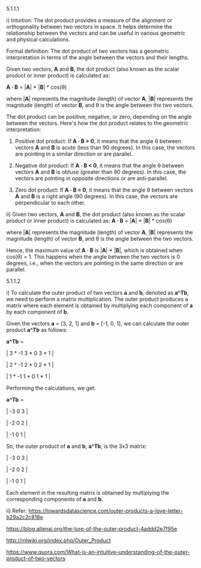 5.1.1.1

i) 
Intuition:
The dot product provides a measure of the alignment or orthogonality between two vectors in space. It helps determine the relationship between the vectors and can be useful in various geometric and physical calculations. 

Formal definition:
The dot product of two vectors has a geometric interpretation in terms of the angle between the vectors and their lengths. 

Given two vectors, **A** and **B**, the dot product (also known as the scalar product or inner product) is calculated as:

**A · B** = |**A**| * |**B**| * cos(θ)

where |**A**| represents the magnitude (length) of vector **A**, |**B**| represents the magnitude (length) of vector **B**, and θ is the angle between the two vectors.

The dot product can be positive, negative, or zero, depending on the angle between the vectors. Here's how the dot product relates to the geometric interpretation:

1. Positive dot product: If **A · B > 0**, it means that the angle θ between vectors **A** and **B** is acute (less than 90 degrees). In this case, the vectors are pointing in a similar direction or are parallel. 

2. Negative dot product: If **A · B < 0**, it means that the angle θ between vectors **A** and **B** is obtuse (greater than 90 degrees). In this case, the vectors are pointing in opposite directions or are anti-parallel.

3. Zero dot product: If **A · B = 0**, it means that the angle θ between vectors **A** and **B** is a right angle (90 degrees). In this case, the vectors are perpendicular to each other.

ii) Given two vectors, **A** and **B**, the dot product (also known as the scalar product or inner product) is calculated as: 
**A · B** = |**A**| * |**B**| * cos(θ)

where |**A**| represents the magnitude (length) of vector **A**, |**B**| represents the magnitude (length) of vector **B**, and θ is the angle between the two vectors.

Hence, the maximum value of **A · B** is |**A**| * |**B**|, which is obtained when cos(θ) = 1. This happens when the angle between the two vectors is 0 degrees, i.e., when the vectors are pointing in the same direction or are parallel.


5.1.1.2

i) To calculate the outer product of two vectors **a** and **b**, denoted as **a^Tb**, we need to perform a matrix multiplication. The outer product produces a matrix where each element is obtained by multiplying each component of **a** by each component of **b**.

Given the vectors **a** = [3, 2, 1] and **b** = [-1, 0, 1], we can calculate the outer product **a^Tb** as follows:

**a^Tb** = 

| 3 * -1   3 * 0   3 * 1 |

| 2 * -1   2 * 0   2 * 1 |

| 1 * -1   1 * 0   1 * 1 |

Performing the calculations, we get:

**a^Tb** = 

| -3   0   3 |

| -2   0   2 |

| -1   0   1 |

So, the outer product of **a** and **b**, **a^Tb**, is the 3x3 matrix:

| -3   0   3 |

| -2   0   2 |

| -1   0   1 |

Each element in the resulting matrix is obtained by multiplying the corresponding components of **a** and **b**.

ii)
Refer:
https://towardsdatascience.com/outer-products-a-love-letter-b29a2c2c818e

https://blog.allenai.org/the-lure-of-the-outer-product-4addd2e7f95e

http://mlwiki.org/index.php/Outer_Product

https://www.quora.com/What-is-an-intuitive-understanding-of-the-outer-product-of-two-vectors



